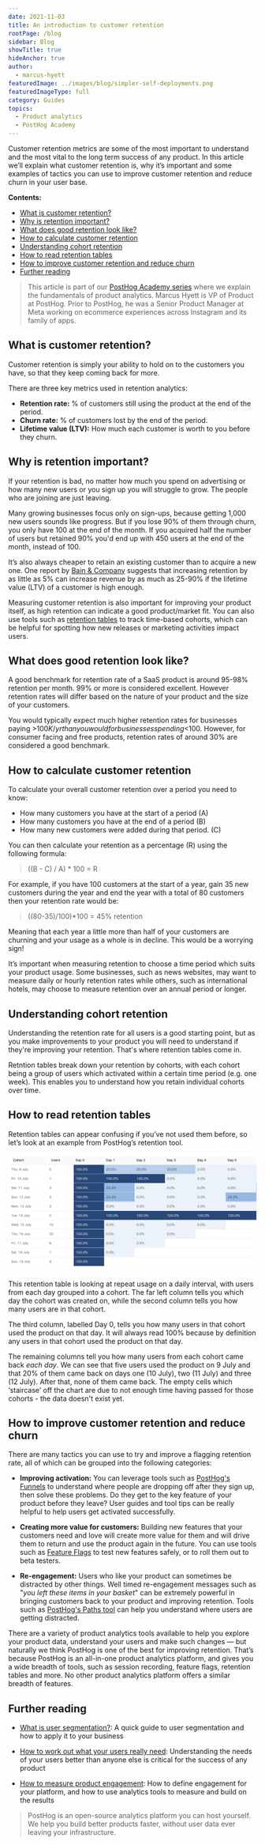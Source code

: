 ```yaml
---
date: 2021-11-03
title: An introduction to customer retention
rootPage: /blog
sidebar: Blog
showTitle: true
hideAnchor: true
author:
  - marcus-hyett
featuredImage: ../images/blog/simpler-self-deployments.png
featuredImageType: full
category: Guides
topics:
  - Product analytics
  - PostHog Academy
---
```


Customer retention metrics are some of the most important to understand and the most vital to the long term success of any product. In this article we’ll explain what customer retention is, why it’s important and some examples of tactics you can use to improve customer retention and reduce churn in your user base. 

**Contents:**

- [What is customer retention?](#what-is-customer-retention)
- [Why is retention important?](#why-is-retention-important)
- [What does good retention look like?](#what-does-good-retention-look-like)
- [How to calculate customer retention](#how-to-calculate-customer-retention)
- [Understanding cohort retention](#understanding-cohort-retention)
- [How to read retention tables](#how-to-read-retention-tables)
- [How to improve customer retention and reduce churn](#how-to-improve-customer-retention-and-reduce-churn)
- [Further reading](#further-reading) 

> This article is part of our [PostHog Academy series](/blog/categories/posthog-academy) where we explain the fundamentals of product analytics. Marcus Hyett is VP of Product at PostHog. Prior to PostHog, he was a Senior Product Manager at Meta working on ecommerce experiences across Instagram and its family of apps. 

## What is customer retention?

Customer retention is simply your ability to hold on to the customers you have, so that they keep coming back for more. 

There are three key metrics used in retention analytics:

- **Retention rate:** % of customers still using the product at the end of the period.
- **Churn rate:** % of customers lost by the end of the period.
- **Lifetime value (LTV):** How much each customer is worth to you before they churn.

## Why is retention important? 

If your retention is bad, no matter how much you spend on advertising or how many new users or you sign up you will struggle to grow. The people who are joining are just leaving.

Many growing businesses focus only on sign-ups, because getting 1,000 new users sounds like progress. But if you lose 90% of them through churn, you only have 100 at the end of the month. If you acquired half the number of users but retained 90% you'd end up with 450 users at the end of the month, instead of 100.

It’s also always cheaper to retain an existing customer than to acquire a new one. One report by [Bain & Company](https://media.bain.com/Images/BB_Prescription_cutting_costs.pdf) suggests that increasing retention by as little as 5% can increase revenue by as much as 25-90% if the lifetime value (LTV) of a customer is high enough.

Measuring customer retention is also important for improving your product itself, as high retention can indicate a good product/market fit. You can also use tools such as [retention tables](https://posthog.com/docs/user-guides/retention) to track time-based cohorts, which can be helpful for spotting how new releases or marketing activities impact users.

## What does good retention look like?

A good benchmark for retention rate of a SaaS product is around 95-98% retention per month. 99% or more is considered excellent. However retention rates will differ based on the nature of your product and the size of your customers.

You would typically expect much higher retention rates for businesses paying >$100K/yr than you would for businesses spending <$100. However, for consumer facing and free products, retention rates of around 30% are considered a good benchmark.

## How to calculate customer retention

To calculate your overall customer retention over a period you need to know: 

- How many customers you have at the start of a period (A)
- How many customers you have at the end of a period (B)
- How many new customers were added during that period. (C) 

You can then calculate your retention as a percentage (R) using the following formula:

> ((B - C) / A) * 100 = R

For example, if you have 100 customers at the start of a year, gain 35 new customers during the year and end the year with a total of 80 customers then your retention rate would be:

> ((80-35)/100)*100 = 45% retention

Meaning that each year a little more than half of your customers are churning and your usage as a whole is in decline. This would be a worrying sign!

It’s important when measuring retention to choose a time period which suits your product usage. Some businesses, such as news websites, may want to measure daily or hourly retention rates while others, such as international hotels, may choose to measure retention over an annual period or longer. 

## Understanding cohort retention

Understanding the retention rate for all users is a good starting point, but as you make improvements to your product you will need to understand if they're improving your retention. That's where retention tables come in. 

Retntion tables break down your retention by cohorts, with each cohort being a group of users which activated within a certain time period (e.g. one week). This enables you to understand how you retain individual cohorts over time. 

## How to read retention tables

Retention tables can appear confusing if you’ve not used them before, so let’s look at an example from PostHog’s retention tool.

![Retention table](../images/retention-table.png)

This retention table is looking at repeat usage on a daily interval, with users from each day grouped into a cohort. The far left column tells you which day the cohort was created on, while the second column tells you how many users are in that cohort.

The third column, labelled Day 0, tells you how many users in that cohort used the product on that day. It will always read 100% because by definition any users in that cohort used the product on that day. 

The remaining columns tell you how many users from each cohort came back _each day_. We can see that five users used the product on 9 July and that 20% of them came back on days one (10 July), two (11 July) and three (12 July). After that, none of them came back. The empty cells which ‘staircase’ off the chart are due to not enough time having passed for those cohorts - the data doesn't exist yet.

## How to improve customer retention and reduce churn

There are many tactics you can use to try and improve a flagging retention rate, all of which can be grouped into the following categories:

- **Improving activation:** You can leverage tools such as [PostHog's Funnels](https://posthog.com/docs/user-guides/funnels) to understand where people are dropping off after they sign up, then solve these problems. Do they get to the key feature of your product before they leave? User guides and tool tips can be really helpful to help users get activated successfully.

- **Creating more value for customers:** Building new features that your customers need and love will create more value for them and will drive them to return and use the product again in the future. You can use tools such as [Feature Flags](https://posthog.com/docs/user-guides/feature-flags) to test new features safely, or to roll them out to beta testers.

- **Re-engagement:** Users who like your product can sometimes be distracted by other things. Well timed re-engagement messages such as "_you left these items in your basket_" can be extremely powerful in bringing customers back to your product and improving retention. Tools such as [PostHog's Paths tool](https://posthog.com/docs/user-guides/paths) can help you understand where users are getting distracted.

There are a variety of product analytics tools available to help you explore your product data, understand your users and make such changes — but naturally we think PostHog is one of the best for improving retention. That’s because PostHog is an all-in-one product analytics platform, and gives you a wide breadth of tools, such as session recording, feature flags, retention tables and more. No other product analytics platform offers a similar breadth of features. 

## Further reading

- [What is user segmentation?](/blog/how-to-do-user-segmentation): A quick guide to user segmentation and how to apply it to your business

- [How to work out what your users really need](/blog/how-to-work-out-what-users-need): Understanding the needs of your users better than anyone else is critical for the success of any product

- [How to measure product engagement](/blog/how-to-measure-product-engagement): How to define engagement for your platform, and how to use analytics tools to measure and build on the results

> PostHog is an open-source analytics platform you can host yourself. We help you build better products faster, without user data ever leaving your infrastructure.

<ArrayCTA />
